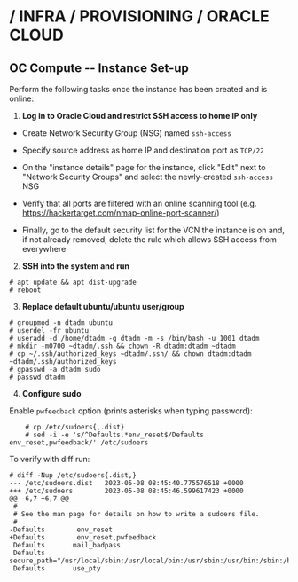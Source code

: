 # / INFRA / PROVISIONING / ORACLE CLOUD

## OC Compute -- Instance Set-up

Perform the following tasks once the instance has been created and is online:

1.  **Log in to Oracle Cloud and restrict SSH access to home IP only**

- Create Network Security Group (NSG) named `ssh-access`

- Specify source address as home IP and destination port as `TCP/22`

- On the "instance details" page for the instance, click "Edit" next to
  "Network Security Groups" and select the newly-created `ssh-access` NSG

- Verify that all ports are filtered with an online scanning tool
  (e.g. <https://hackertarget.com/nmap-online-port-scanner/>)

- Finally, go to the default security list for the VCN the instance is on and,
  if not already removed, delete the rule which allows SSH access from
  everywhere

2.  **SSH into the system and run**

```
# apt update && apt dist-upgrade
# reboot
```

3. **Replace default ubuntu/ubuntu user/group**

```
# groupmod -n dtadm ubuntu
# userdel -fr ubuntu
# useradd -d /home/dtadm -g dtadm -m -s /bin/bash -u 1001 dtadm
# mkdir -m0700 ~dtadm/.ssh && chown -R dtadm:dtadm ~dtadm
# cp ~/.ssh/authorized_keys ~dtadm/.ssh/ && chown dtadm:dtadm ~dtadm/.ssh/authorized_keys
# gpasswd -a dtadm sudo
# passwd dtadm
```

4.  **Configure sudo**

Enable `pwfeedback`  option (prints asterisks when typing password):

```
	# cp /etc/sudoers{,.dist}
	# sed -i -e 's/^Defaults.*env_reset$/Defaults        env_reset,pwfeedback/' /etc/sudoers
```
To verify with diff run:

```
# diff -Nup /etc/sudoers{.dist,}
--- /etc/sudoers.dist   2023-05-08 08:45:40.775576518 +0000
+++ /etc/sudoers        2023-05-08 08:45:46.599617423 +0000
@@ -6,7 +6,7 @@
 #
 # See the man page for details on how to write a sudoers file.
 #
-Defaults        env_reset
+Defaults        env_reset,pwfeedback
 Defaults       mail_badpass
 Defaults       secure_path="/usr/local/sbin:/usr/local/bin:/usr/sbin:/usr/bin:/sbin:/bin:/snap/bin"
 Defaults       use_pty

```

<!--
vim: ts=2 sw=2 et fdm=marker :
-->
